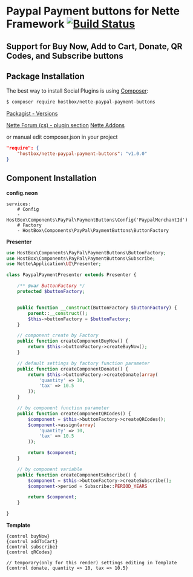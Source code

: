 Paypal Payment buttons for Nette Framework [![Build Status](https://travis-ci.org/HostBox/nette-paypal-payment-buttons.png)](https://travis-ci.org/HostBox/nette-paypal-payment-buttons)
===================


Support for Buy Now, Add to Cart, Donate, QR Codes, and Subscribe buttons
-------------------


Package Installation
-------------------

The best way to install Social Plugins is using [Composer](http://getcomposer.org/):

```sh
$ composer require hostbox/nette-paypal-payment-buttons
```

[Packagist - Versions](https://packagist.org/packages/hostbox/nette-paypal-payment-buttons)

[Nette Forum (cs) - plugin section](http://forum.nette.org/cs/16397-paypal-payment-buttons-jednoducha-komponent-pro-vytvareni-payment-tlacitek)
[Nette Addons](http://addons.nette.org/hostbox/nette-paypal-payment-buttons)

or manual edit composer.json in your project

```json
"require": {
    "hostbox/nette-paypal-payment-buttons": "v1.0.0"
}
```

Component Installation
-------------------

**config.neon**

    services:
        # Config
        - HostBox\Components\PayPal\PaymentButtons\Config('PaypalMerchantId')
        # Factory
        - HostBox\Components\PayPal\PaymentButtons\ButtonFactory


**Presenter**

```php
use HostBox\Components\PayPal\PaymentButtons\ButtonFactory;
use HostBox\Components\PayPal\PaymentButtons\Subscribe;
use Nette\Application\UI\Presenter;

class PaypalPaymentPresenter extends Presenter {

    /** @var ButtonFactory */
    protected $buttonFactory;


    public function __construct(ButtonFactory $buttonFactory) {
        parent::__construct();
        $this->buttonFactory = $buttonFactory;
    }

    // component create by Factory
    public function createComponentBuyNow() {
        return $this->buttonFactory->createBuyNow();
    }

    // default settings by factory function parameter
    public function createComponentDonate() {
        return $this->buttonFactory->createDonate(array(
            'quantity' => 10,
            'tax' => 10.5
        ));
    }

    // by component function parameter
    public function createComponentQRCodes() {
        $component = $this->buttonFactory->createQRCodes();
        $component->assign(array(
            'quantity' => 10,
            'tax' => 10.5
        ));

        return $component;
    }

    // by component variable
    public function createComponentSubscribe() {
        $component = $this->buttonFactory->createSubscribe();
        $component->period = Subscribe::PERIOD_YEARS

        return $component;
    }

}
```

**Template**

    {control buyNow}
    {control addToCart}
    {control subscribe}
    {control qRCodes}

    // temporary(only for this render) settings editing in Template
    {control donate, quantity => 10, tax => 10.5}
